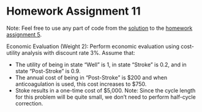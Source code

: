 # Homework Assignment 11


Note: Feel free to use any part of code from the 
[solution](https://github.com/HPM573/HW_5_Solution) 
to the [homework assignment 5](https://github.com/HPM573/HW_5).

Economic Evaluation (Weight 2): Perform economic evaluation using cost-utility analysis with discount rate 3%. Assume that: 
-	The utility of being in state “Well” is 1, in state “Stroke” is 0.2, and in state “Post-Stroke” is 0.9. 
-	The annual cost of being in “Post-Stroke” is $200 and when anticoagulation is used, this cost increases to $750. 
-	Stoke results in a one-time cost of $5,000. 
Note: Since the cycle length for this problem will be quite small, we don’t need to perform half-cycle correction. 
